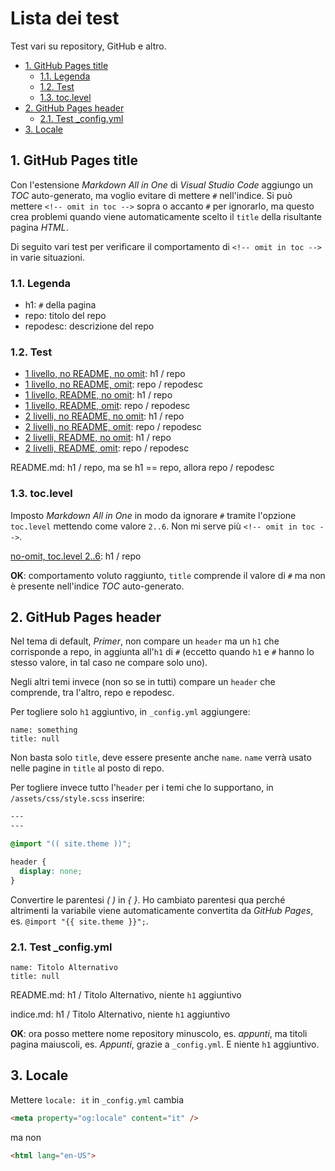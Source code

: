 # Lista dei test

Test vari su repository, GitHub e altro.

- [1. GitHub Pages title](#1-github-pages-title)
  - [1.1. Legenda](#11-legenda)
  - [1.2. Test](#12-test)
  - [1.3. toc.level](#13-toclevel)
- [2. GitHub Pages header](#2-github-pages-header)
  - [2.1. Test _config.yml](#21-test-_configyml)
- [3. Locale](#3-locale)

## 1. GitHub Pages title

Con l'estensione *Markdown All in One* di *Visual Studio Code* aggiungo un *TOC* auto-generato, ma voglio evitare di mettere `#` nell'indice. Si può mettere `<!-- omit in toc -->` sopra o accanto `#` per ignorarlo, ma questo crea problemi quando viene automaticamente scelto il `title` della risultante pagina *HTML*.

Di seguito vari test per verificare il comportamento di `<!-- omit in toc -->` in varie situazioni.

### 1.1. Legenda

- h1: `#` della pagina
- repo: titolo del repo
- repodesc: descrizione del repo

### 1.2. Test

- [1 livello, no README, no omit](md1/no-omit.md): h1 / repo
- [1 livello, no README, omit](md1/omit.md): repo / repodesc
- [1 livello, README, no omit](md2/no-omit.md): h1 / repo
- [1 livello, README, omit](md2/omit.md): repo / repodesc
- [2 livelli, no README, no omit](inner/md1/no-omit.md): h1 / repo
- [2 livelli, no README, omit](inner/md1/omit.md): repo / repodesc
- [2 livelli, README, no omit](inner/md2/no-omit.md): h1 / repo
- [2 livelli, README, omit](inner/md2/omit.md): repo / repodesc

README.md: h1 / repo, ma se h1 == repo, allora repo / repodesc

### 1.3. toc.level

Imposto *Markdown All in One* in modo da ignorare `#` tramite l'opzione `toc.level` mettendo come valore `2..6`. Non mi serve più `<!-- omit in toc -->`.

[no-omit, toc.level 2..6](indice.md): h1 / repo

**OK**: comportamento voluto raggiunto, `title` comprende il valore di `#` ma non è presente nell'indice *TOC* auto-generato.

## 2. GitHub Pages header

Nel tema di default, *Primer*, non compare un `header` ma un `h1` che corrisponde a repo, in aggiunta all'`h1` di `#` (eccetto quando `h1` e `#` hanno lo stesso valore, in tal caso ne compare solo uno).

Negli altri temi invece (non so se in tutti) compare un `header` che comprende, tra l'altro, repo e repodesc. 

Per togliere solo `h1` aggiuntivo, in `_config.yml` aggiungere:

```
name: something
title: null
```

Non basta solo `title`, deve essere presente anche `name`. `name` verrà usato nelle pagine in `title` al posto di repo.

Per togliere invece tutto l'`header` per i temi che lo supportano, in `/assets/css/style.scss` inserire:

```css
---
---

@import "(( site.theme ))";

header {
  display: none;
}
```

Convertire le parentesi *( )* in *{ }*. Ho cambiato parentesi qua perché altrimenti la variabile viene automaticamente convertita da *GitHub Pages*, es. `@import "{{ site.theme }}";`.

### 2.1. Test _config.yml

```
name: Titolo Alternativo
title: null
```

README.md: h1 / Titolo Alternativo, niente `h1` aggiuntivo

indice.md: h1 / Titolo Alternativo, niente `h1` aggiuntivo

**OK**: ora posso mettere nome repository minuscolo, es. *appunti*, ma titoli pagina maiuscoli, es. *Appunti*, grazie a `_config.yml`. E niente `h1` aggiuntivo.

## 3. Locale

Mettere `locale: it` in `_config.yml` cambia

```html
<meta property="og:locale" content="it" />
```

ma non

```html
<html lang="en-US">
```
